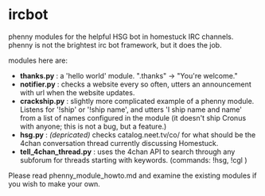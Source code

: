ircbot
======

phenny modules for the helpful HSG bot in homestuck IRC channels.
phenny is not the brightest irc bot framework, but it does the job.

modules here are:

* **thanks.py** : a 'hello world' module.  ".thanks" -> "You're welcome."
* **notifier.py** : checks a website every so often, utters an
  announcement with url when the website updates.
* **crackship.py** : slightly more complicated example of a phenny module.
  Listens for '!ship' or '!ship name', and utters 'I ship name and name'
  from a list of names configured in the module
  (it doesn't ship Cronus with anyone; this is not a bug, but a feature.)
* **hsg.py** : *(depricated)* checks catalog.neet.tv/co/ for what should
  be the 4chan conversation thread currently discussing Homestuck.
* **tell_4chan_thread.py** : uses the 4chan API to search through any
  subforum for threads starting with keywords. (commands: !hsg, !cgl )

Please read phenny\_module\_howto.md and examine the existing modules
if you wish to make your own.

